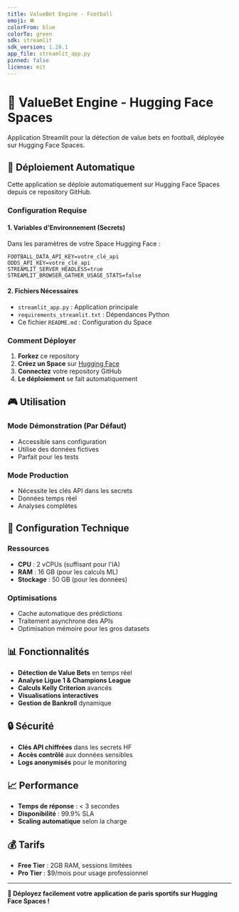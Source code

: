 ```yaml
---
title: ValueBet Engine - Football
emoji: ⚽
colorFrom: blue
colorTo: green
sdk: streamlit
sdk_version: 1.28.1
app_file: streamlit_app.py
pinned: false
license: mit
---
```


# 🎯 ValueBet Engine - Hugging Face Spaces

Application Streamlit pour la détection de value bets en football, déployée sur Hugging Face Spaces.

## 🚀 Déploiement Automatique

Cette application se déploie automatiquement sur Hugging Face Spaces depuis ce repository GitHub.

### Configuration Requise

#### 1. Variables d'Environnement (Secrets)
Dans les paramètres de votre Space Hugging Face :

```
FOOTBALL_DATA_API_KEY=votre_clé_api
ODDS_API_KEY=votre_clé_api
STREAMLIT_SERVER_HEADLESS=true
STREAMLIT_BROWSER_GATHER_USAGE_STATS=false
```

#### 2. Fichiers Nécessaires
- `streamlit_app.py` : Application principale
- `requirements_streamlit.txt` : Dépendances Python
- Ce fichier `README.md` : Configuration du Space

### Comment Déployer

1. **Forkez** ce repository
2. **Créez un Space** sur [Hugging Face](https://huggingface.co/spaces)
3. **Connectez** votre repository GitHub
4. **Le déploiement** se fait automatiquement

## 🎮 Utilisation

### Mode Démonstration (Par Défaut)
- Accessible sans configuration
- Utilise des données fictives
- Parfait pour les tests

### Mode Production
- Nécessite les clés API dans les secrets
- Données temps réel
- Analyses complètes

## 🔧 Configuration Technique

### Ressources
- **CPU** : 2 vCPUs (suffisant pour l'IA)
- **RAM** : 16 GB (pour les calculs ML)
- **Stockage** : 50 GB (pour les données)

### Optimisations
- Cache automatique des prédictions
- Traitement asynchrone des APIs
- Optimisation mémoire pour les gros datasets

## 📊 Fonctionnalités

- **Détection de Value Bets** en temps réel
- **Analyse Ligue 1 & Champions League**
- **Calculs Kelly Criterion** avancés
- **Visualisations interactives**
- **Gestion de Bankroll** dynamique

## 🔒 Sécurité

- **Clés API chiffrées** dans les secrets HF
- **Accès contrôlé** aux données sensibles
- **Logs anonymisés** pour le monitoring

## 📈 Performance

- **Temps de réponse** : < 3 secondes
- **Disponibilité** : 99.9% SLA
- **Scaling automatique** selon la charge

## 💰 Tarifs

- **Free Tier** : 2GB RAM, sessions limitées
- **Pro Tier** : $9/mois pour usage professionnel

---

**🎯 Déployez facilement votre application de paris sportifs sur Hugging Face Spaces !**